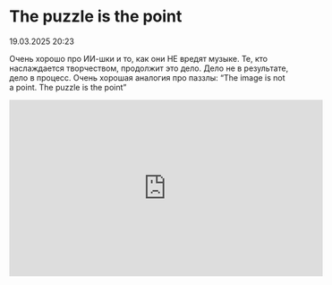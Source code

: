 # The puzzle is the point

<div class="article-publication-date">
    <time datetime="2025-03-19 20:23">19.03.2025 20:23</time>
</div>

Очень хорошо про ИИ-шки и то, как они НЕ вредят музыке. Те, кто наслаждается творчеством, продолжит это дело. Дело не в результате, дело в процесс. Очень хорошая аналогия про паззлы: “The image is not a point. The puzzle is the point”

<iframe width="560" height="315" src="https://www.youtube.com/embed/w_IkD2lcBdo?si=Wm5n7Uwrag4ExAWk" title="YouTube video player" frameborder="0" allow="accelerometer; autoplay; clipboard-write; encrypted-media; gyroscope; picture-in-picture; web-share" referrerpolicy="strict-origin-when-cross-origin" allowfullscreen></iframe>